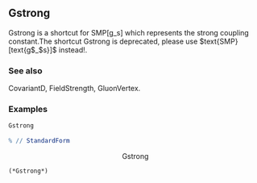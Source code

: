 ##  Gstrong 

Gstrong  is a shortcut for $\text{SMP}[\text{g$\_$s}]$ which represents the strong coupling constant.The shortcut Gstrong is deprecated, please use $text{SMP}[text{g$_$s}]$ instead!.

###  See also 

CovariantD, FieldStrength, GluonVertex.

###  Examples 

```mathematica
Gstrong 
 
% // StandardForm
```

$$\text{Gstrong}$$

```
(*Gstrong*)
```